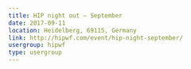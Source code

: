 ```yaml
---
title: HIP night out – September
date: 2017-09-11
location: Heidelberg, 69115, Germany
link: http://hipwf.com/event/hip-night-september/
usergroup: hipwf
type: usergroup
---
```

